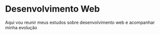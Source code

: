 # Desenvolvimento Web
Aqui vou reunir meus estudos sobre desenvolvimento web e acompanhar minha evolução 
